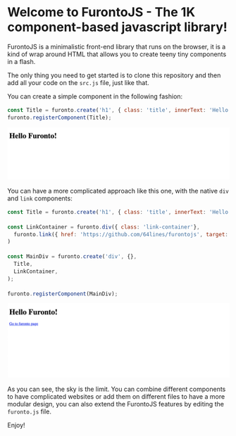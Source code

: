 # Welcome to FurontoJS - The 1K component-based javascript library!

FurontoJS is a minimalistic front-end library that runs on the browser, it is a kind of wrap around HTML that allows you to create teeny tiny components in a flash.

The only thing you need to get started is to clone this repository and then add all your code on the `src.js` file, just like that.

You can create a simple component in the following fashion:
```javascript
const Title = furonto.create('h1', { class: 'title', innerText: 'Hello Furonto!' })
furonto.registerComponent(Title);
```

![image](./img/furonto-first-image.png)

You can have a more complicated approach like this one, with the native `div` and `link` components:

```javascript
const Title = furonto.create('h1', { class: 'title', innerText: 'Hello Furonto!' })

const LinkContainer = furonto.div({ class: 'link-container'}, 
  furonto.link({ href: 'https://github.com/64lines/furontojs', target: '_blank', innerText: 'Go to furonto page' })
)

const MainDiv = furonto.create('div', {}, 
  Title,
  LinkContainer,
);

furonto.registerComponent(MainDiv);
```
![image](./img/furonto-second-image.png)

As you can see, the sky is the limit. You can combine different components to have complicated websites or add them on different files to have a more modular design, you can also extend the FurontoJS features by editing the `furonto.js` file.

Enjoy!
